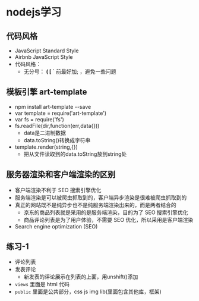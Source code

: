 
# nodejs学习

## 代码风格

- JavaScript Standard Style
- Airbnb JavaScript Style
- 代码风格：
    + 无分号： **(   [  `**  前最好加; ，避免一些问题

## 模板引擎 art-template
 
- npm install art-template --save
- var template = require('art-template')
- var fs = require('fs')
- fs.readFile(dir,function(err,data{}))
    + data是二进制数据
    + data.toString()转换成字符串
- template.render(string,{})
    + 把从文件读取到的data.toString放到string处

## 服务器渲染和客户端渲染的区别

- 客户端渲染不利于 SEO 搜索引擎优化
- 服务端渲染是可以被爬虫抓取到的，客户端异步渲染是很难被爬虫抓取到的
- 真正的网站既不是纯异步也不是纯服务端渲染出来的，而是两者结合的
    + 京东的商品列表就是采用的是服务端渲染，目的为了 SEO 搜索引擎优化
    + 商品评论列表是为了用户体验，不需要 SEO 优化，所以采用是客户端渲染
- Search engine optimization (SEO)

## 练习-1

- 评论列表
- 发表评论
    + 新发表的评论展示在列表的上面，用unshift()添加
- `views` 里面是 html 代码
- `public` 里面是公共部分，css js img lib(里面包含其他库，框架)
